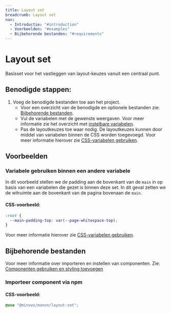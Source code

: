 ```yaml
---
title: Layout set
breadcrumb: Layout set
nav:
  - Introductie: "#introduction"
  - Voorbeelden: "#examples"
  - Bijbehorende bestanden: "#requirements"
---
```


<h1 id="introduction">Layout set</h1>

Basisset voor het vastleggen van layout-keuzes vanuit een centraal punt.

## Benodigde stappen:

1.  Voeg de benodigde bestanden toe aan het project.
    -   Voor een overzicht van de benodigde en optionele bestanden zie: [Bijbehorende bestanden](#requirements).
    -   Vul de variabelen met de gewenste weergaven. Voor meer informatie zie het overzicht met [instelbare variabelen](#variables).
    -   Pas de layoutkeuzes toe waar nodig. De layoutkeuzes kunnen door middel van variabelen binnen de CSS worden toegevoegd. Voor meer informatie hierover zie [CSS-variabelen gebruiken](/documentation/use-css-variable).

<h2 id="examples">Voorbeelden</h2>

### Variabele gebruiken binnen een andere variabele

In dit voorbeeld stellen we de padding aan de bovenkant van de `main` in op basis van een variabelen die gezet is binnen deze set. In dit geval zetten we de witruimte aan de bovenkant van de pagina bovenaan de `main`.

#### CSS-voorbeeld:

```css
:root {
  --main-padding-top: var(--page-whitespace-top);
}
```

Voor meer informatie hierover zie [CSS-variabelen gebruiken](/documentation/use-css-variable).

<h2 id="requirements">Bijbehorende bestanden</h2>

Voor meer informatie over importeren en instellen van componenten. Zie: [Componenten gebruiken en styling toevoegen](/documentation/import-styling)

### Importeer component via npm

#### CSS-voorbeeld:

```css
@use "@minvws/manon/layout-set";
```
